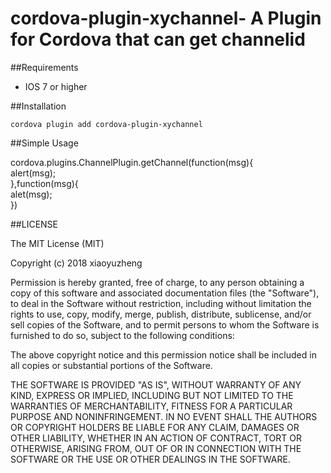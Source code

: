 # cordova-plugin-xychannel- A Plugin for Cordova that can get channelid

##Requirements

 - IOS 7 or higher

##Installation

    cordova plugin add cordova-plugin-xychannel
    
##Simple Usage


cordova.plugins.ChannelPlugin.getChannel(function(msg){    
                       alert(msg);    
                   },function(msg){    
                        alet(msg);    
                  })

  
##LICENSE

The MIT License (MIT)

Copyright (c) 2018 xiaoyuzheng

Permission is hereby granted, free of charge, to any person obtaining a copy of this software and associated documentation files (the "Software"), to deal in the Software without restriction, including without limitation the rights to use, copy, modify, merge, publish, distribute, sublicense, and/or sell copies of the Software, and to permit persons to whom the Software is furnished to do so, subject to the following conditions:

The above copyright notice and this permission notice shall be included in all copies or substantial portions of the Software.

THE SOFTWARE IS PROVIDED "AS IS", WITHOUT WARRANTY OF ANY KIND, EXPRESS OR IMPLIED, INCLUDING BUT NOT LIMITED TO THE WARRANTIES OF MERCHANTABILITY, FITNESS FOR A PARTICULAR PURPOSE AND NONINFRINGEMENT. IN NO EVENT SHALL THE AUTHORS OR COPYRIGHT HOLDERS BE LIABLE FOR ANY CLAIM, DAMAGES OR OTHER LIABILITY, WHETHER IN AN ACTION OF CONTRACT, TORT OR OTHERWISE, ARISING FROM, OUT OF OR IN CONNECTION WITH THE SOFTWARE OR THE USE OR OTHER DEALINGS IN THE SOFTWARE.


   
 

    
    
